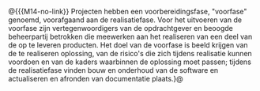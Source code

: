 @{{{M14-no-link}}
Projecten hebben een voorbereidingsfase, "voorfase" genoemd, voorafgaand aan de realisatiefase. Voor het uitvoeren van de voorfase zijn vertegenwoordigers van de opdrachtgever en beoogde beheerpartij betrokken die meewerken aan het realiseren van een deel van de op te leveren producten. Het doel van de voorfase is beeld krijgen van de te realiseren oplossing, van de risico's die zich tijdens realisatie kunnen voordoen en van de kaders waarbinnen de oplossing moet passen; tijdens de realisatiefase vinden bouw en onderhoud van de software en actualiseren en afronden van documentatie plaats.}@
